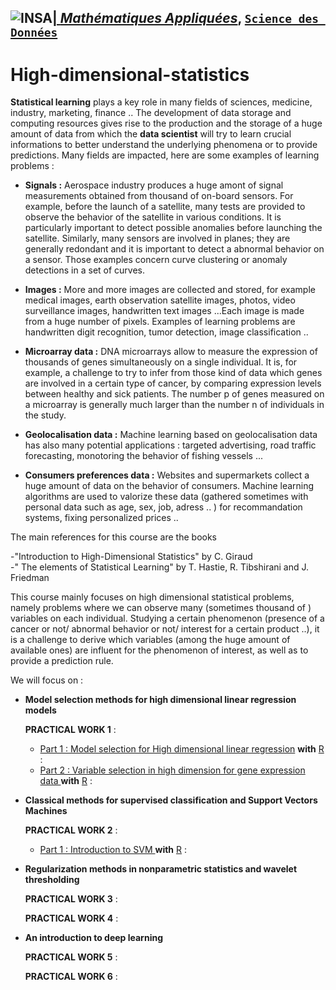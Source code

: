 ## <a href="http://www.insa-toulouse.fr/" ><img src="http://www.math.univ-toulouse.fr/~besse/Wikistat/Images/Logo_INSAvilletoulouse-RVB.png" style="float:left; max-width: 80px; display: inline" alt="INSA"/> |  [*Mathématiques Appliquées*](http://www.math.insa-toulouse.fr/fr/index.html), [`Science des Données`](http://www.math.insa-toulouse.fr/fr/enseignement.html) 

# High-dimensional-statistics

**Statistical learning** plays a key role in many fields of sciences, medicine, industry, marketing, finance ..
The development of data storage and computing resources gives rise to the production and the storage of a huge amount of data from which the **data scientist**  will try to learn crucial informations to better understand the underlying phenomena or to provide predictions. Many fields are impacted, here are some examples of learning problems : 


- **Signals :** Aerospace industry produces a huge amont of signal measurements obtained from thousand of on-board sensors. For example, before the launch of a satellite, many tests are provided to  observe the behavior of the satellite in various conditions. It is particularly important to detect possible anomalies before launching the satellite. Similarly, many sensors are involved in planes; they are generally redondant and it is important to detect a abnormal behavior on a sensor. Those examples concern curve clustering or anomaly detections in a set of curves. 

- **Images :** More and more images are collected and stored, for example medical images, earth observation satellite images, photos, video surveillance images, handwritten text images ...Each image is made from a huge number of pixels. Examples of learning problems are handwritten digit recognition, tumor detection, image classification ..

- **Microarray data :** DNA microarrays allow to measure the expression of thousands of genes simultaneously on a single individual. It is, for example, a challenge to try to infer from those kind of data which genes are involved in a certain type of cancer, by comparing expression levels between healthy and sick patients. The number p of genes measured 
on a microarray is generally much larger than the number n of individuals in the study. 

- **Geolocalisation data :**  Machine learning based on geolocalisation data has also many potential applications : targeted advertising, road traffic forecasting, monotoring the behavior of fishing vessels ... 

- **Consumers preferences data :** Websites and supermarkets collect a huge amount of data on the behavior of consumers.  Machine learning algorithms are used to valorize these data (gathered sometimes with personal data such as age, sex, job, adress .. )  for recommandation systems, fixing personalized prices .. 


The main references for this course are the books 

-"Introduction to High-Dimensional Statistics" by  C. Giraud  
-" The elements of Statistical Learning" by T. Hastie, R. Tibshirani and J. Friedman

This course mainly focuses on high dimensional statistical problems, namely problems where we can observe many (sometimes thousand of )  variables on each individual. Studying a certain phenomenon (presence of a cancer or not/ abnormal behavior or not/ interest for a certain product ..), it is a challenge to derive which variables (among the huge amount of available ones) are influent for the phenomenon of interest, as well as to provide a prediction rule. 

We will focus on : 

- **Model selection methods for high dimensional linear regression models**

    **PRACTICAL WORK 1** : 
    - [ Part 1 :  Model selection for High dimensional linear regression](https://github.com/Beatrice-Laurent/High-dimensional-statistics/blob/master/ModLinHD.ipynb) **with** [R](https://cran.r-project.org/) :
    - [Part 2 : Variable selection in high dimension for gene expression data ](https://github.com/Beatrice-Laurent/High-dimensional-statistics/blob/master/ModLinHD2.ipynb) **with** [R](https://cran.r-project.org/) :

- **Classical methods for supervised classification and Support Vectors Machines**

    **PRACTICAL WORK 2** : 
     - [ Part 1 : Introduction to SVM ](https://github.com/Beatrice-Laurent/High-dimensional-statistics/blob/master/INTRO-SVM.ipynb) **with** [R](https://cran.r-project.org/) :
    
- **Regularization methods in nonparametric statistics and wavelet thresholding** 

    **PRACTICAL WORK 3** :
    
    **PRACTICAL WORK 4** :

- **An introduction to deep learning**

    **PRACTICAL WORK 5** :
    
    **PRACTICAL WORK 6** :

